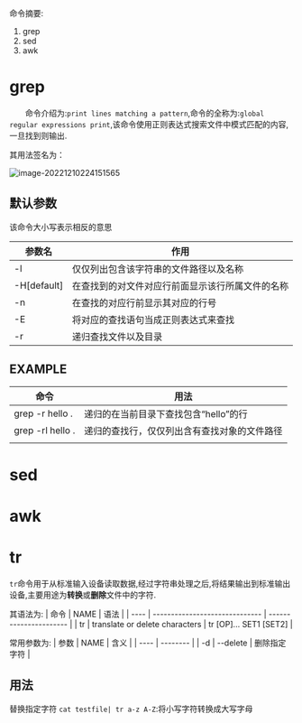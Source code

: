 命令摘要:
1. grep
2. sed
3. awk

# grep
&emsp;&emsp;命令介绍为:`print lines matching a pattern`,命令的全称为:`global regular expressions print`,该命令使用正则表达式搜索文件中模式匹配的内容,一旦找到则输出.



其用法签名为：

![image-20221210224151565](https://qingbin.oss-cn-chengdu.aliyuncs.com/img/2022/20221210224152.png)

## 默认参数

该命令大小写表示相反的意思

| 参数名      | 作用                                             |
| ----------- | ------------------------------------------------ |
| -l          | 仅仅列出包含该字符串的文件路径以及名称           |
| -H[default] | 在查找到的对文件对应行前面显示该行所属文件的名称 |
| -n          | 在查找的对应行前显示其对应的行号                 |
| -E          | 将对应的查找语句当成正则表达式来查找             |
| -r          | 递归查找文件以及目录                             |



## EXAMPLE

| 命令             | 用法                                         |
| ---------------- | -------------------------------------------- |
| grep -r hello .  | 递归的在当前目录下查找包含“hello”的行        |
| grep -rl hello . | 递归的查找行，仅仅列出含有查找对象的文件路径 |
|                  |                                              |



# sed

# awk
# tr
`tr`命令用于从标准输入设备读取数据,经过字符串处理之后,将结果输出到标准输出设备,主要用途为**转换**或**删除**文件中的字符.

其语法为:
| 命令 | NAME                           | 语法                   |
| ---- | ------------------------------ | ---------------------- |
| tr   | translate or delete characters | tr [OP]... SET1 [SET2] |

常用参数为:
| 参数 | NAME     | 含义         |
| ---- | -------- |
| -d   | --delete | 删除指定字符 |

## 用法
替换指定字符
`cat testfile| tr a-z A-Z`:将小写字符转换成大写字母